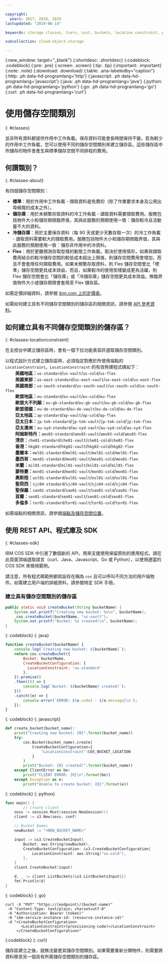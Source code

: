 ```yaml
---

copyright:
  years: 2017, 2018, 2019
lastupdated: "2019-06-14"

keywords: storage classes, tiers, cost, buckets, location constraint, provisioning code, locationconstraint

subcollection: cloud-object-storage

---
```

{:new_window: target="_blank"}
{:shortdesc: .shortdesc}
{:codeblock: .codeblock}
{:pre: .pre}
{:screen: .screen}
{:tip: .tip}
{:important: .important}
{:note: .note}
{:download: .download} 
{:table: .aria-labeledby="caption"}
{:http: .ph data-hd-programlang='http'} 
{:javascript: .ph data-hd-programlang='javascript'} 
{:java: .ph data-hd-programlang='java'} 
{:python: .ph data-hd-programlang='python'}
{:go: .ph data-hd-programlang='go'}
{:curl: .ph data-hd-programlang='curl'}

# 使用儲存空間類別
{: #classes}

並非所有資料都提供作用中工作負載。保存資料可能會長時間保持不變。若為較少的作用中工作負載，您可以使用不同的儲存空間類別來建立儲存區。這些儲存區中所儲存的物件會產生與標準儲存空間不同排程的費用。

## 何謂類別？
{: #classes-about}

有四個儲存空間類別：

*  **標準**：用於作用中工作負載 - 擷取資料是免費的（除了作業要求本身及公用出埠頻寬的成本之外）。
*  **儲存庫**：用於未頻繁存取資料的冷工作負載 - 讀取資料需要擷取費用。服務包括物件大小和儲存期限臨界值，其與此服務的預期使用一致：儲存較冷且活動量不大的資料。
*  **冷儲存庫**：用於主要保存資料（每 90 天或更少天數存取一次）的冷工作負載 - 讀取資料需要較大的擷取費用。服務包括物件大小和儲存期限臨界值，其與此服務的預期使用一致：儲存非作用中的冷資料。
*  **Flex**：用於更難預測存取型樣的動態工作負載。取決於使用情形，如果與擷取費用結合的較冷儲存空間的較低成本超出上限值，則儲存空間費用會增加，而且不會套用任何擷取費用。如果未頻繁存取資料，則 Flex 儲存空間會比「標準」儲存空間更具成本效益，而且，如果較冷的使用型樣變成更為活躍，則 Flex 儲存空間會比「儲存庫」或「冷儲存庫」儲存空間更具成本效益。無臨界值物件大小或儲存期限會套用至 Flex 儲存區。

如需定價詳細資料，請參閱 [ibm.com 上的定價表](https://www.ibm.com/cloud/object-storage#s3api)。

如需如何建立具有不同儲存空間類別的儲存區的相關資訊，請參閱 [API 參考資料](/docs/services/cloud-object-storage/api-reference?topic=cloud-object-storage-compatibility-api-bucket-operations#compatibility-api-storage-class)。

## 如何建立具有不同儲存空間類別的儲存區？
{: #classes-locationconstraint}

在主控台中建立儲存區時，會有一個下拉功能表容許選取儲存空間類別。 

以程式設計方式建立儲存區時，必須指定對應於所使用端點的 `LocationConstraint`。`LocationConstraint` 的有效佈建程式碼如下：<br>
&emsp;&emsp;  **美國地區：**`us-standard`/`us-vault`/`us-cold`/`us-flex` <br>
&emsp;&emsp;  **美國東部：**`us-east-standard`/`us-east-vault`/`us-east-cold`/`us-east-flex` <br>
&emsp;&emsp;  **美國南部：**`us-south-standard`/`us-south-vault`/`us-south-cold`/`us-south-flex` <br>
&emsp;&emsp;  **歐盟地區：**`eu-standard`/`eu-vault`/`eu-cold`/`eu-flex` <br>
&emsp;&emsp;  **歐盟大不列顛：**`eu-gb-standard`/`eu-gb-vault`/`eu-gb-cold`/`eu-gb-flex` <br>
&emsp;&emsp;  **歐盟德國：**`eu-de-standard`/`eu-de-vault`/`eu-de-cold`/`eu-de-flex` <br>
&emsp;&emsp;  **亞太地區：**`ap-standard`/`ap-vault`/`ap-cold`/`ap-flex` <br>
&emsp;&emsp;  **亞太日本：**`jp-tok-standard`/`jp-tok-vault`/`jp-tok-cold`/`jp-tok-flex` <br>
&emsp;&emsp;  **亞太澳洲：**`au-syd-standard`/`au-syd-vault`/`au-syd-cold`/`au-syd-flex` <br>
&emsp;&emsp;  **阿姆斯特丹：**`ams03-standard`/`ams03-vault`/`ams03-cold`/`ams03-flex` <br>
&emsp;&emsp;  **清奈：**`che01-standard`/`che01-vault`/`che01-cold`/`che01-flex` <br>
&emsp;&emsp;  **香港：**`hkg02-standard`/`hkg02-vault`/`hkg02-cold`/`hkg02-flex` <br>
&emsp;&emsp;  **墨爾本：**`mel01-standard`/`mel01-vault`/`mel01-cold`/`mel01-flex` <br>
&emsp;&emsp;  **墨西哥：**`mex01-standard`/`mex01-vault`/`mex01-cold`/`mex01-flex` <br>
&emsp;&emsp;  **米蘭：**`mil01-standard`/`mil01-vault`/`mil01-cold`/`mil01-flex` <br>
&emsp;&emsp;  **蒙特婁：**`mon01-standard`/`mon01-vault`/`mon01-cold`/`mon01-flex` <br>
&emsp;&emsp;  **奧斯陸：**`osl01-standard`/`osl01-vault`/`osl01-cold`/`osl01-flex` <br>
&emsp;&emsp;  **聖荷西：**`sjc04-standard`/`sjc04-vault`/`sjc04-cold`/`sjc04-flex` <br>
&emsp;&emsp;  **聖保羅：**`sao01-standard`/`sao01-vault`/`sao01-cold`/`sao01-flex` <br>
&emsp;&emsp;  **首爾：**`seo01-standard`/`seo01-vault`/`seo01-cold`/`seo01-flex` <br>
&emsp;&emsp;  **多倫多：**`tor01-standard`/`tor01-vault`/`tor01-cold`/`tor01-flex` <br>


如需端點的相關資訊，請參閱[端點及儲存空間位置](/docs/services/cloud-object-storage?topic=cloud-object-storage-endpoints#endpoints)。

## 使用 REST API、程式庫及 SDK
{: #classes-sdk}

IBM COS SDK 中引進了數個新的 API，用來支援使用保留原則的應用程式。請在此頁面頂端選取語言（curl、Java、Javascript、Go 或 Python），以使用適當的 COS SDK 來檢視範例。 

請注意，所有程式碼範例都假設存在稱為 `cos` 且可以呼叫不同方法的用戶端物件。如需建立用戶端的詳細資料，請參閱特定 SDK 手冊。


### 建立具有儲存空間類別的儲存區

```java
public static void createBucket(String bucketName) {
    System.out.printf("Creating new bucket: %s\n", bucketName);
    _cos.createBucket(bucketName, "us-vault");
    System.out.printf("Bucket: %s created!\n", bucketName);
}
```
{: codeblock}
{: java}


```javascript
function createBucket(bucketName) {
    console.log(`Creating new bucket: ${bucketName}`);
    return cos.createBucket({
        Bucket: bucketName,
        CreateBucketConfiguration: {
          LocationConstraint: 'us-standard'
        },        
    }).promise()
    .then((() => {
        console.log(`Bucket: ${bucketName} created!`);
    }))
    .catch((e) => {
        console.error(`ERROR: ${e.code} - ${e.message}\n`);
    });
}
```
{: codeblock}
{: javascript}


```py
def create_bucket(bucket_name):
    print("Creating new bucket: {0}".format(bucket_name))
    try:
        cos.Bucket(bucket_name).create(
            CreateBucketConfiguration={
                "LocationConstraint":COS_BUCKET_LOCATION
            }
        )
        print("Bucket: {0} created!".format(bucket_name))
    except ClientError as be:
        print("CLIENT ERROR: {0}\n".format(be))
    except Exception as e:
        print("Unable to create bucket: {0}".format(e))
```
{: codeblock}
{: python}

```go
func main() {
        // Create client
    sess := session.Must(session.NewSession())
    client := s3.New(sess, conf)

    // Bucket Names
    newBucket := "<NEW_BUCKET_NAME>"

    input := &s3.CreateBucketInput{
        Bucket: aws.String(newBucket),
        CreateBucketConfiguration: &s3.CreateBucketConfiguration{
            LocationConstraint: aws.String("us-cold"),
        },
    }
    client.CreateBucket(input)

    d, _ := client.ListBuckets(&s3.ListBucketsInput{})
    fmt.Println(d)
}
```
{: codeblock}
{: go}


```
curl -X "PUT" "https://(endpoint)/(bucket-name)"
 -H "Content-Type: text/plain; charset=utf-8"
 -H "Authorization: Bearer (token)"
 -H "ibm-service-instance-id: (resource-instance-id)"
 -d "<CreateBucketConfiguration>
       <LocationConstraint>(provisioning-code)</LocationConstraint>
     </CreateBucketConfiguration>"
```
{:codeblock}
{: curl}

儲存區建立之後，就無法變更其儲存空間類別。如果需要重新分類物件，則需要將資料移至另一個具有所需儲存空間類別的儲存區。 
